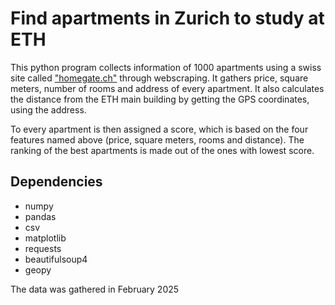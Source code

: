 # Find apartments in Zurich to study at ETH
This python program collects information of 1000 apartments using a swiss site called ["homegate.ch"](homegate.ch/) through webscraping. It gathers price, square meters, number of rooms and address of every apartment. It also calculates the distance from the ETH main building by getting the GPS coordinates, using the address.

To every apartment is then assigned a score, which is based on the four features named above (price, square meters, rooms and distance). The ranking of the best apartments is made out of the ones with lowest score.

## Dependencies
- numpy
- pandas
- csv
- matplotlib
- requests
- beautifulsoup4
- geopy


The data was gathered in February 2025
